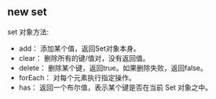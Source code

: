 ## new set
set 对象方法:
* add： 添加某个值，返回Set对象本身。
* clear：	删除所有的键/值对，没有返回值。
* delete：	删除某个键，返回true。如果删除失败，返回false。
* forEach：	对每个元素执行指定操作。
* has：	返回一个布尔值，表示某个键是否在当前 Set 对象之中。